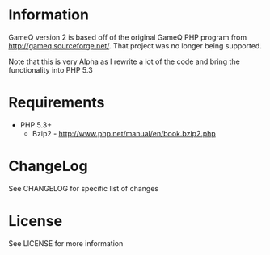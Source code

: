 Information
===========
GameQ version 2 is based off of the original GameQ PHP program from http://gameq.sourceforge.net/.  That project was no longer being supported.

Note that this is very Alpha as I rewrite a lot of the code and bring the functionality into PHP 5.3

Requirements
============
* PHP 5.3+
	* Bzip2 - http://www.php.net/manual/en/book.bzip2.php

ChangeLog
=========
See CHANGELOG for specific list of changes

License
=======
See LICENSE for more information